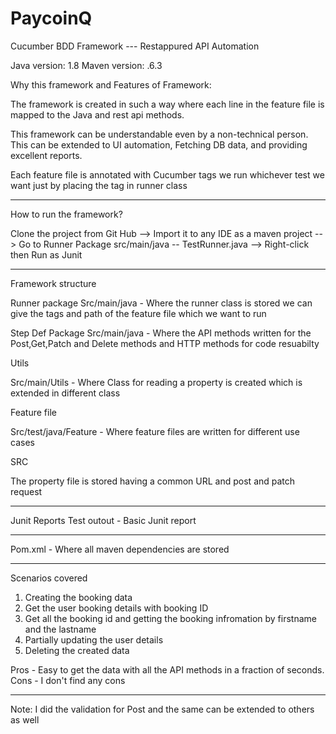 # PaycoinQ

Cucumber BDD Framework --- Restappured API Automation

Java version: 1.8 Maven version:  .6.3

Why this framework and Features of Framework:

The framework is created in such a way where each line in the feature file is mapped to the Java and rest api methods.

This framework can be understandable even by a non-technical person. This can be extended to UI automation, Fetching DB data, and providing excellent reports.

Each feature file is annotated with Cucumber tags we run whichever test we want just by placing the tag in runner class

***************************************
How to run the framework?

Clone the project from Git Hub --> Import it to any IDE as a maven project --> Go to Runner Package src/main/java -- TestRunner.java --> Right-click then Run as Junit

****************************************
Framework structure 

Runner package
Src/main/java - Where the runner class is stored we can give the tags and path of the feature file which we want to run

Step Def Package
Src/main/java - Where the API methods written for the Post,Get,Patch and Delete methods and HTTP methods for code resuabilty

Utils

Src/main/Utils - Where Class for reading a property is created which is extended in different class

Feature file

Src/test/java/Feature - Where feature files are written for different use cases

SRC

The property file is stored having a common URL and post and patch request

************************************************
Junit Reports
Test outout - Basic Junit report

***********************************************

Pom.xml - Where all maven dependencies are stored

****************************************
Scenarios covered

1) Creating the booking data
2) Get the user booking details with booking ID
3) Get all the booking id and getting the booking infromation by firstname and the lastname
4) Partially updating the user details
5) Deleting the created data

Pros - Easy to get the data with all the API methods in a fraction of seconds. 
Cons - I don't find any cons

****************************************


Note: I did the validation for Post and the same can be extended to others as well
